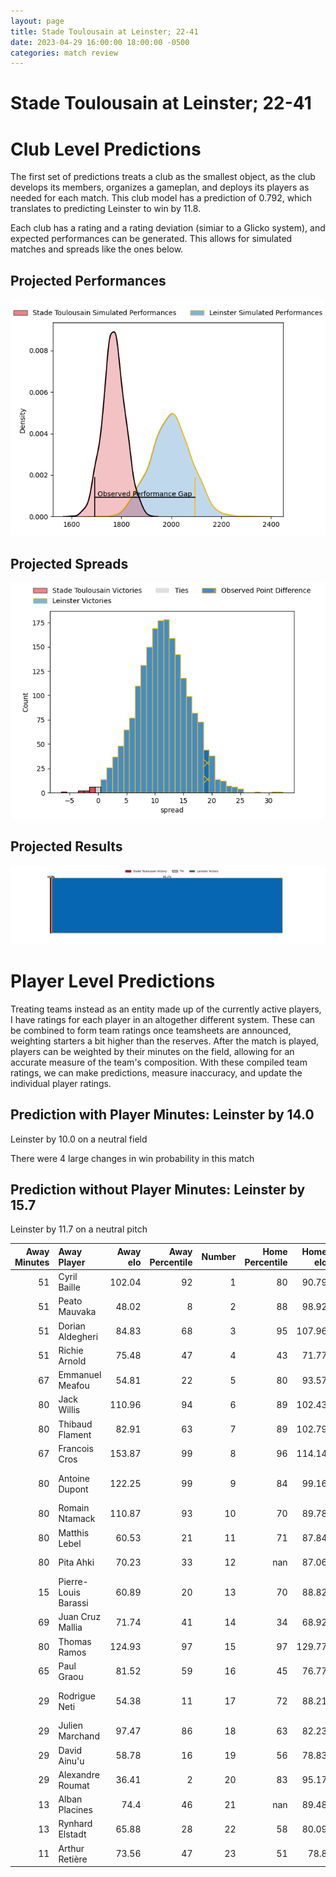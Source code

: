 ```yaml
---  
layout: page  
title: Stade Toulousain at Leinster; 22-41  
date: 2023-04-29 16:00:00 18:00:00 -0500  
categories: match review  
---
```

# Stade Toulousain at Leinster; 22-41

# Club Level Predictions


The first set of predictions treats a club as the smallest object, as the club develops its members, organizes a gameplan, and deploys its players as needed for each match. This club model has a prediction of 0.792, which translates to predicting Leinster to win by 11.8.

Each club has a rating and a rating deviation (simiar to a Glicko system), and expected performances can be generated. This allows for simulated matches and spreads like the ones below.
## Projected Performances


![Projected Performances](plots/performances_2023-04-29-Leinster-StadeToulousain.png)
## Projected Spreads


![Projected Spreads](plots/spreads_2023-04-29-Leinster-StadeToulousain.png)
## Projected Results


![Projected Results](plots/resultbar_2023-04-29-Leinster-StadeToulousain.png)
# Player Level Predictions


Treating teams instead as an entity made up of the currently active players, I have ratings for each player in an altogether different system. These can be combined to form team ratings once teamsheets are announced, weighting starters a bit higher than the reserves. After the match is played, players can be weighted by their minutes on the field, allowing for an accurate measure of the team's composition. With these compiled team ratings, we can make predictions, measure inaccuracy, and update the individual player ratings.
## Prediction with Player Minutes: Leinster by 14.0


Leinster by 10.0 on a neutral field

There were 4 large changes in win probability in this match
## Prediction without Player Minutes: Leinster by 15.7


Leinster by 11.7 on a neutral pitch



|   Away Minutes | Away Player          |   Away elo |   Away Percentile |   Number |   Home Percentile |   Home elo | Home Player          |   Home Minutes |
|---------------:|:---------------------|-----------:|------------------:|---------:|------------------:|-----------:|:---------------------|---------------:|
|             51 | Cyril Baille         |     102.04 |                92 |        1 |                80 |      90.79 | Andrew Porter        |             68 |
|             51 | Peato Mauvaka        |      48.02 |                 8 |        2 |                88 |      98.92 | Dan Sheehan          |             68 |
|             51 | Dorian Aldegheri     |      84.83 |                68 |        3 |                95 |     107.96 | Tadhg Furlong        |             60 |
|             51 | Richie Arnold        |      75.48 |                47 |        4 |                43 |      71.77 | Ross Molony          |             55 |
|             67 | Emmanuel Meafou      |      54.81 |                22 |        5 |                80 |      93.57 | James Ryan           |             80 |
|             80 | Jack Willis          |     110.96 |                94 |        6 |                89 |     102.43 | Caelan Doris         |             80 |
|             80 | Thibaud Flament      |      82.91 |                63 |        7 |                89 |     102.79 | Josh van der Flier   |             80 |
|             67 | Francois Cros        |     153.87 |                99 |        8 |                96 |     114.14 | Jack Conan           |             67 |
|             80 | Antoine Dupont       |     122.25 |                99 |        9 |                84 |      99.16 | Jamison Gibson-Park  |             62 |
|             80 | Romain Ntamack       |     110.87 |                93 |       10 |                70 |      89.78 | Ross Byrne           |             71 |
|             80 | Matthis Lebel        |      60.53 |                21 |       11 |                71 |      87.84 | Jimmy O'Brien        |             80 |
|             80 | Pita Ahki            |      70.23 |                33 |       12 |               nan |      87.06 | Charlie Ngatai       |             54 |
|             15 | Pierre-Louis Barassi |      60.89 |                20 |       13 |                70 |      88.82 | Garry Ringrose       |             80 |
|             69 | Juan Cruz Mallia     |      71.74 |                41 |       14 |                34 |      68.92 | Jordan Larmour       |             80 |
|             80 | Thomas Ramos         |     124.93 |                97 |       15 |                97 |     129.77 | Hugo Keenan          |             80 |
|             65 | Paul Graou           |      81.52 |                59 |       16 |                45 |      76.77 | Ciaran Frawley       |             26 |
|             29 | Rodrigue Neti        |      54.38 |                11 |       17 |                72 |      88.21 | Jason Howell Jenkins |             25 |
|             29 | Julien Marchand      |      97.47 |                86 |       18 |                63 |      82.23 | Michael Ala'alatoa   |             20 |
|             29 | David Ainu'u         |      58.78 |                16 |       19 |                56 |      78.83 | Luke McGrath         |             18 |
|             29 | Alexandre Roumat     |      36.41 |                 2 |       20 |                83 |      95.17 | Ryan Baird           |             13 |
|             13 | Alban Placines       |      74.4  |                46 |       21 |               nan |      89.48 | Cian Healy           |             12 |
|             13 | Rynhard Elstadt      |      65.88 |                28 |       22 |                58 |      80.09 | John McKee           |             12 |
|             11 | Arthur Retière       |      73.56 |                47 |       23 |                51 |      78.8  | Harry Byrne          |              9 |

